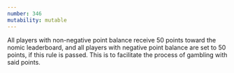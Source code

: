 ```yaml
---
number: 346
mutability: mutable
---
```


All players with non-negative point balance receive 50 points toward the nomic leaderboard, and all players with negative point balance are set to 50 points, if this rule is passed. 
This is to facilitate the process of gambling with said points.
